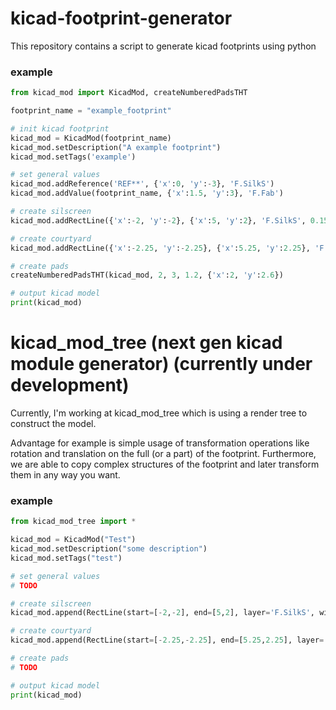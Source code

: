 # kicad-footprint-generator

This repository contains a script to generate kicad footprints using python

### example

```python
from kicad_mod import KicadMod, createNumberedPadsTHT

footprint_name = "example_footprint"

# init kicad footprint
kicad_mod = KicadMod(footprint_name)
kicad_mod.setDescription("A example footprint")
kicad_mod.setTags('example')

# set general values
kicad_mod.addReference('REF**', {'x':0, 'y':-3}, 'F.SilkS')
kicad_mod.addValue(footprint_name, {'x':1.5, 'y':3}, 'F.Fab')

# create silscreen
kicad_mod.addRectLine({'x':-2, 'y':-2}, {'x':5, 'y':2}, 'F.SilkS', 0.15)

# create courtyard
kicad_mod.addRectLine({'x':-2.25, 'y':-2.25}, {'x':5.25, 'y':2.25}, 'F.CrtYd', 0.05)

# create pads
createNumberedPadsTHT(kicad_mod, 2, 3, 1.2, {'x':2, 'y':2.6})

# output kicad model
print(kicad_mod)
```

# kicad_mod_tree (next gen kicad module generator) (currently under development)

Currently, I'm working at kicad_mod_tree which is using a render tree to construct the model.

Advantage for example is simple usage of transformation operations like rotation and translation on the full (or a part) of the footprint.
Furthermore, we are able to copy complex structures of the footprint and later transform them in any way you want.

### example

```python
from kicad_mod_tree import *

kicad_mod = KicadMod("Test")
kicad_mod.setDescription("some description")
kicad_mod.setTags("test")

# set general values
# TODO

# create silscreen
kicad_mod.append(RectLine(start=[-2,-2], end=[5,2], layer='F.SilkS', width=0.15))

# create courtyard
kicad_mod.append(RectLine(start=[-2.25,-2.25], end=[5.25,2.25], layer='F.CrtYd', width=0.05))

# create pads
# TODO

# output kicad model
print(kicad_mod)
```
